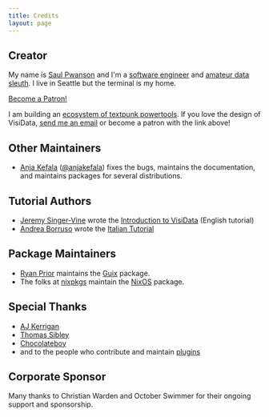 ```yaml
---
title: Credits
layout: page
---
```


## Creator

My name is [Saul Pwanson](https://www.saul.pw) and I'm a [software engineer](https://saul.pw/resume) and [amateur data sleuth](https://www.youtube.com/watch?v=9aHfK8EUIzg). I live in Seattle but the terminal is my home.

<a href="https://www.patreon.com/bePatron?u=13873753" data-patreon-widget-type="become-patron-button">Become a Patron!</a><script async src="https://c6.patreon.com/becomePatronButton.bundle.js"></script>

I am building an [ecosystem of textpunk powertools](https://bluebird.sh). If you love the design of VisiData, [send me an email](mailto:vd@saul.pw) or become a patron with the link above!

## Other Maintainers

- [Anja Kefala](https://anja.kefala.info) ([@anjakefala](https://github.com/anjakefala)) fixes the bugs, maintains the documentation, and maintains packages for several distributions.

## Tutorial Authors

- [Jeremy Singer-Vine](https://www.jsvine.com/) wrote the [Introduction to VisiData](https://jsvine.github.io/intro-to-visidata/index.html) (English tutorial)
- [Andrea Borruso](https://github.com/aborruso) wrote the [Italian Tutorial](https://github.com/ondata/guidaVisiData/tree/master/testo)

## Package Maintainers

- [Ryan Prior](https://www.ryanprior.com/) maintains the [Guix](https://guix.gnu.org/packages/visidata-2.4/) package.
- The folks at [nixpkgs](https://github.com/NixOS/nixpkgs/issues/48852) maintain the [NixOS](https://nixos.org/) package.

## Special Thanks

- [AJ Kerrigan](https://github.com/ajkerrigan)
- [Thomas Sibley](https://tsibley.net/)
- [Chocolateboy](https://github.com/chocolateboy)
- and to the people who contribute and maintain [plugins]()

## Corporate Sponsor

Many thanks to Christian Warden and October Swimmer for their ongoing support and sponsorship.
